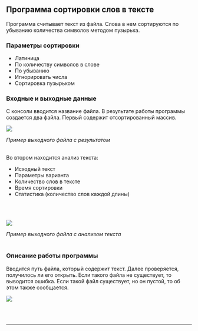 ## Программа сортировки слов в тексте 
   Программа считывает текст из файла. Слова в нем сортируются по убыванию количества символов методом пузырька.
### Параметры сортировки
   -    Латиница
   - 	По количеству символов в слове
   - 	По убыванию
   -    Игнорировать числа 
   -    Сортировка пузырьком
 ### Входные и выходные данные
С консоли вводится название файла.
В результате работы программы создается два файла. 
Первый содержит отсортированный массив.

![](https://sun9-60.userapi.com/s/v1/ig2/VgmtiA3W3nk0fybayEa4Qyxy6V-9Ddmq5i-qf-uGogNW-0ue9DNv8E3z2hq8DcwqWdDR_qlWmR9jvCqk6b3OVW35.jpg?size=900x852&quality=96&type=album)

_Пример выходного файла с результатом_
&nbsp;  
&nbsp;

Во втором находится анализ текста:
- Исходный текст
- Параметры варианта
- Количество слов в тексте
- Время сортировки
- Статистика (количество слов каждой длины)

&nbsp;  
&nbsp;

![](https://sun9-5.userapi.com/s/v1/ig2/Uk0JisHK6uPsGJl6ssMLFh2NqQ-Bnlk6vWUuDw9L7c_5KnaDfsTysdRvoXjIlE1igmdb2M6adF2kczSzsRoCK4is.jpg?size=1089x783&quality=96&type=album)

_Пример выходного файла с анализом текста_
&nbsp;  
&nbsp;
### Описание работы программы

Вводится путь файла, который содержит текст. Далее проверяется, получилось ли его открыть. Если такого файла не существует, то выводится ошибка. Если такой файл существует, но он пустой, то об этом также сообщается.

![](https://sun9-31.userapi.com/s/v1/ig2/lPeLMRH5d0G1SUqVpdb9ejvkWS6gaKeZC0PmQysojVnwioatg3SpWpfiE1jEP6WK0M0VYtpDQLAomtTAJSggagUS.jpg?size=978x608&quality=96&type=album)

&nbsp;  
&nbsp;
___










